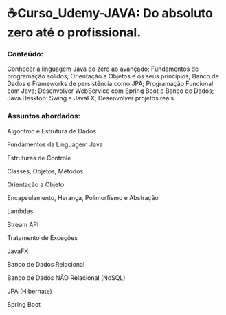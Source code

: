 # ☕Curso_Udemy-JAVA: Do absoluto zero até o profissional.

### Conteúdo:
Conhecer a linguagem Java do zero ao avançado;
Fundamentos de programação sólidos;
Orientação a Objetos e os seus princípios;
Banco de Dados e Frameworks de persistência como JPA;
Programação Funcional com Java;
Desenvolver WebService com Spring Boot e Banco de Dados;
Java Desktop: Swing e JavaFX;
Desenvolver projetos reais.



### Assuntos abordados:

Algoritmo e Estrutura de Dados

Fundamentos da Linguagem Java

Estruturas de Controle

Classes, Objetos, Métodos

Orientação a Objeto

Encapsulamento, Herança, Polimorfismo e Abstração

Lambdas

Stream API

Tratamento de Exceções

JavaFX

Banco de Dados Relacional

Banco de Dados NÃO Relacional (NoSQL)

JPA (Hibernate)

Spring Boot
